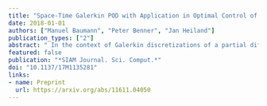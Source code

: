 ```yaml
---
title: "Space-Time Galerkin POD with Application in Optimal Control of Semi-linear Parabolic Partial Differential Equations"
date: 2018-01-01
authors: ["Manuel Baumann", "Peter Benner", "Jan Heiland"]
publication_types: ["2"]
abstract: " In the context of Galerkin discretizations of a partial differential equation (PDE), the modes of the classical method of proper orthogonal decomposition (POD) can be interpreted as the ansatz and trial functions of a low-dimensional Galerkin scheme. If one also considers a Galerkin method for the time integration, one can similarly define a POD reduction of the temporal component. This has been described earlier but not expanded upon—probably because the reduced time discretization globalizes time, which is computationally inefficient. However, in finite-time optimal control systems, time is a global variable and there is no disadvantage from using a POD reduced Galerkin scheme in time. In this paper, we provide a newly developed generalized theory for space-time Galerkin POD, prove its optimality in the relevant function spaces, show its application for the optimal control of nonlinear PDEs, and, by means of a numerical example with Burgers’ equation, discuss the competitiveness by comparing to standard approaches."
featured: false
publication: "*SIAM Journal. Sci. Comput.*"
doi: "10.1137/17M1135281"
links:
- name: Preprint
  url: https://arxiv.org/abs/11611.04050
---
```


